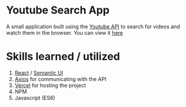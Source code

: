 # Youtube Search App

A small application built using the [Youtube API](https://developers.google.com/youtube/v3) to search for videos and watch them in the browser. You can view it [here](https://videoplayer-hooks-henna.vercel.app/)

# Skills learned / utilized

1. [React](https://reactjs.org/) / [Semantic UI](https://semantic-ui.com/)
2. [Axios](https://www.npmjs.com/package/axios) for communicating with the API
3. [Vercel](https://vercel.com/) for hosting the project
4. NPM
5. Javascript (ES6)

